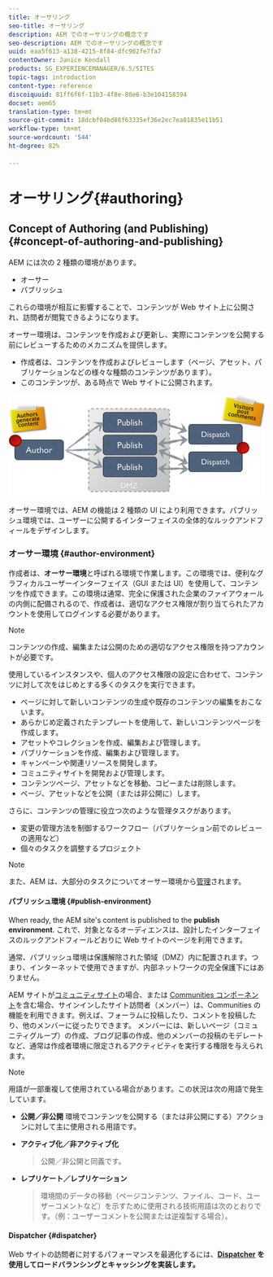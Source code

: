 ```yaml
---
title: オーサリング
seo-title: オーサリング
description: AEM でのオーサリングの概念です
seo-description: AEM でのオーサリングの概念です
uuid: eaa5f613-a138-4215-8f84-dfc962fe7fa7
contentOwner: Janice Kendall
products: SG_EXPERIENCEMANAGER/6.5/SITES
topic-tags: introduction
content-type: reference
discoiquuid: 81ff6f6f-11b3-4f8e-80e6-b3e104158394
docset: aem65
translation-type: tm+mt
source-git-commit: 18dcbf04bd88f63335ef36e2ec7ea81835e11b51
workflow-type: tm+mt
source-wordcount: '544'
ht-degree: 82%

---
```



# オーサリング{#authoring}

## Concept of Authoring (and Publishing) {#concept-of-authoring-and-publishing}

AEM には次の 2 種類の環境があります。

* オーサー
* パブリッシュ

これらの環境が相互に影響することで、コンテンツが Web サイト上に公開され、訪問者が閲覧できるようになります。

オーサー環境は、コンテンツを作成および更新し、実際にコンテンツを公開する前にレビューするためのメカニズムを提供します。

* 作成者は、コンテンツを作成およびレビューします（ページ、アセット、パブリケーションなどの様々な種類のコンテンツがあります）。
* このコンテンツが、ある時点で Web サイトに公開されます。

![chlimage_1-132](assets/chlimage_1-132.png)

オーサー環境では、AEM の機能は 2 種類の UI により利用できます。パブリッシュ環境では、ユーザーに公開するインターフェイスの全体的なルックアンドフィールをデザインします。

### オーサー環境 {#author-environment}

作成者は、**オーサー環境**&#x200B;と呼ばれる環境で作業します。この環境では、便利なグラフィカルユーザーインターフェイス（GUI または UI）を使用して、コンテンツを作成できます。この環境は通常、完全に保護された企業のファイアウォールの内側に配備されるので、作成者は、適切なアクセス権限が割り当てられたアカウントを使用してログインする必要があります。

>[!NOTE]
>
>コンテンツの作成、編集または公開のための適切なアクセス権限を持つアカウントが必要です。

使用しているインスタンスや、個人のアクセス権限の設定に合わせて、コンテンツに対して次をはじめとする多くのタスクを実行できます。

* ページに対して新しいコンテンツの生成や既存のコンテンツの編集をおこないます。
* あらかじめ定義されたテンプレートを使用して、新しいコンテンツページを作成します。
* アセットやコレクションを作成、編集および管理します。
* パブリケーションを作成、編集および管理します。
* キャンペーンや関連リソースを開発します。
* コミュニティサイトを開発および管理します。
* コンテンツページ、アセットなどを移動、コピーまたは削除します。
* ページ、アセットなどを公開（または非公開に）します。

さらに、コンテンツの管理に役立つ次のような管理タスクがあります。

* 変更の管理方法を制御するワークフロー（パブリケーション前でのレビューの適用など）
* 個々のタスクを調整するプロジェクト

>[!NOTE]
>
>また、AEM は、大部分のタスクについてオーサー環境から[管理](/help/sites-administering/home.md)されます。

#### パブリッシュ環境 {#publish-environment}

When ready, the AEM site&#39;s content is published to the **publish environment**. これで、対象となるオーディエンスは、設計したインターフェイスのルックアンドフィールどおりに Web サイトのページを利用できます。

通常、パブリッシュ環境は保護解除された領域（DMZ）内に配置されます。つまり、インターネットで使用できますが、内部ネットワークの完全保護下にはありません。

AEM サイトが[コミュニティサイト](/help/communities/overview.md)の場合、または [Communities コンポーネント](/help/communities/author-communities.md)を含む場合、サインインしたサイト訪問者（メンバー）は、Communities の機能を利用できます。例えば、フォーラムに投稿したり、コメントを投稿したり、他のメンバーに従ったりできます。 メンバーには、新しいページ（コミュニティグループ）の作成、ブログ記事の作成、他のメンバーの投稿のモデレートなど、通常は作成者環境に限定されるアクティビティを実行する権限を与えられます。

>[!NOTE]
>
>用語が一部重複して使用されている場合があります。この状況は次の用語で発生しています。
>
>* **公開／非公開**
   >  環境でコンテンツを公開する（または非公開にする）アクションに対して主に使用される用語です。
   >
   >
* **アクティブ化／非アクティブ化**
   >  公開／非公開と同義です。
   >
   >
* **レプリケート／レプリケーション**
   >  環境間のデータの移動（ページコンテンツ、ファイル、コード、ユーザーコメントなど）を示すために使用される技術用語は次のとおりです。（例：ユーザーコメントを公開または逆複製する場合）。
>



#### Dispatcher {#dispatcher}

Web サイトの訪問者に対するパフォーマンスを最適化するには、**[Dispatcher](https://helpx.adobe.com/experience-manager/dispatcher/user-guide.html) を使用してロードバランシングとキャッシングを実装します。**
